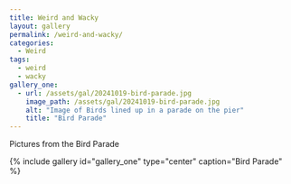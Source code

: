 ```yaml
---
title: Weird and Wacky
layout: gallery
permalink: /weird-and-wacky/
categories:
  - Weird
tags:
  - weird
  - wacky
gallery_one:
  - url: /assets/gal/20241019-bird-parade.jpg
    image_path: /assets/gal/20241019-bird-parade.jpg
    alt: "Image of Birds lined up in a parade on the pier"
    title: "Bird Parade"
---
```

Pictures from the Bird Parade

{% include gallery id="gallery_one" type="center" caption="Bird Parade" %}


<!-- <figure class="half" style="text-align: center; align-items: center">
	<a href="/assets/gal/20240408 eclipse (1).JPG"><img src="/assets/gal/20240408 eclipse (1).JPG" alt="2024 Solar Eclipse" style='max-height:15em; width:auto'></a>
  <a href="/assets/gal/20240408 eclipse (2).JPG"><img src="/assets/gal/20240408 eclipse (2).JPG" alt="2024 Solar Eclipse" style='max-height:15em; width:auto'></a> -->




<!-- <figure class="third" style="text-align: center; align-items: center" >
  <a href="/assets/img/20240113_rats5.JPG"><img src="/assets/img/20240113_rats5.JPG" alt="test1" style='max-height:15em; width:auto'></a>
  <a href="/assets/img/20240113_rats5.JPG"><img src="/assets/img/20240113_rats5.JPG" alt="test1" style='max-height:15em; width:auto'></a>
  <a href="/assets/splash/seattleskyline.JPG"><img src="/assets/splash/seattleskyline.JPG" alt="test1" style='max-height:15em; width:auto'></a>
</figure> -->